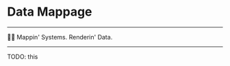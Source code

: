 # Data Mappage

----------------------- ------------------------------------
💁‍♂️                      Mappin' Systems. Renderin' Data.

------------------------------------------------------------

TODO: this
